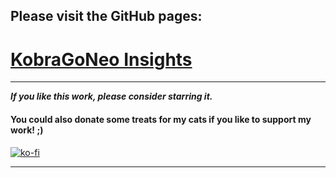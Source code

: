 

## Please visit the GitHub pages:  
# [KobraGoNeo Insights](https://1coderookie.github.io/KobraGoNeoInsights/)

---

***If you like this work, please consider starring it.***  


#### You could also donate some treats for my cats if you like to support my work! ;)  
[![ko-fi](https://ko-fi.com/img/githubbutton_sm.svg)](https://ko-fi.com/U6U5NPB51)  

---  

<!---

Informations, tips, tweaks and mods about and for the 3D FDM printer Anycubic Kobra Go and Neo to get off better from the start.
  
  
**Hi and welcome to my little page about the Anycubic Kobra Go and Kobra Neo.**  
  
I am a newbie to 3D printing and got a **Kobra Neo** from a friend of mine. As it came with some problems and needed a bit of tinker love, I was trying to find informations and tips specifically about the **Neo** - it turned out that it wasn't an easy mission as it's pretty new to the Kobra family. So I thought it might be a good idea to document my tinkering and collect informations and tips about the **Go** and **Neo** (as they are basically the same) to facilitate other newbies like me an easier start right away.  
  
If you'd like to contribute - please let me know. Especially for the **Go** I don't really have any content yet, so if you'd e.g. send me certain pictures taht would already be very helpful.     
You don't necessarily need a GitHub account for it if you don't want to register here for free, just send me an email to  <br> `3dneo (at) quantentunnel.de` </br> and we'll figure something out.   
  
*I hope you'll find some useful informations around here - so: happy tinkering and printing!* 
  
| Disclaimer |
|:-----------|
| All informations, tips, instructions, suggestions, mods and so on which could be found here should be considered as a base for your own further research, especially because I'm NO expert by all means! <br> It can't be guaranteed that everything is correct and that it wouldn't harm your printer or even yourself! <br> So please be aware of the fact that you use everything at your own risk! <br> I'm not responsible in any way if any damage occurs! <br> Neither am I resposible for any content that I've linked to as a further source of informations! |   

-->
